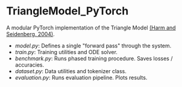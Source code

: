 # TriangleModel_PyTorch
A modular PyTorch implementation of the Triangle Model [(Harm and Seidenberg, 2004)](https://psycnet.apa.org/record/2004-15929-005). 
- *model.py*: Defines a single "forward pass" through the system.
- *train.py*: Training utilities and ODE solver.
- *benchmark.py*: Runs phased training procedure. Saves losses / accuracies.
- *dataset.py*: Data utilities and tokenizer class.
- *evaluation.py*: Runs evaluation pipeline. Plots results.
